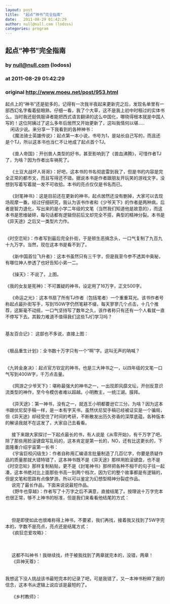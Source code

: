 ```yaml
---
layout: post
title:  "起点“神书”完全指南"
date:   2011-08-29 01:42:29
author: null@null.com (lodoss)
categories: program
---
```


## 起点“神书”完全指南
### by null@null.com (lodoss)
### at 2011-08-29 01:42:29
### original <http://www.moeu.net/post/953.html>

<div>起点上的“神书”还是挺多的，记得有一次我半夜起来更新完之后，发现名单里有一部西幻名字看着挺眼熟，仔细一看，我了个大草，这不是我上初中时租过的实体书么，当时我还挺佩服译者能把西式语言翻译的这么中国化，哪晓得根本就是中国人写的！这位阿姨过了这么多年后居然又开始更新了，这叫我情何以堪.....<br>    闲话少说。来分享一下我看到的各种神书：<br>    《魔法骑士英雄传说》：起点第一本小说，书号为1，是站长自己写的，而且还是个TJ，所以这本书也当仁不让地成了起点首个TJ。<br><br>    《兽人帝国》：开创兽人类型的好书，甚至影响到了《兽血沸腾》，可惜作者TJ了，为啥？因为作者出车祸死了。<br><br>    《土豆大战坏人哥哥》：好吧，这本书的书名彻底雷到我了，但是书的内容是完全正常的都市文，而且写得还不错。据说本书是作者跟朋友开玩笑的游戏文字，没想到写着写着就一发不可收拾。本书的亮点仅仅是书名而已。<br><br>    《封笔神书》：这是目前还在更新的神书，起点居然还没有删掉，大家可以去现场观摩一番。经过仔细研究，我认为该书作者和《少爷天下》的作者是两种病，后者是智力退化，写出来的是小学二年级的文笔（当然我们知道他是故意的），而这本书是思维破碎，每句话都有逻辑但前后文却完全不搭，典型的精神分裂。本书是《异天途》之后又一类型片力作。<br><br><img border="0" alt="" src="http://img2081.poco.cn/mypoco/myphoto/20110828/12/56243119201108281211502179862718239_005.jpg"><br><br>《时空恋轮》：作者写到最后完全扑街，于是顿生恶搞念头，一口气复制了九百九十九万字。当然，现在这本书是看不到了。<br>    <br>    《新中国首位飞升者》：这本书虽然只有三千字，但是我至今参不透其中奥秘，有哪位神人参透了也好告知小弟一二。<br>    <br>    《操天》：不说了，上图。<br><img border="0" alt="" src="http://img2081.poco.cn/mypoco/myphoto/20110828/12/56243119201108281211502179862718239_010.jpg"><br><br>《我的女友是死神》：不可置疑的神书，设定用了16万字，正文500字。<br><br>    《命运之光》：这本书扇了所有TJ作者（包括笔者）一个重重耳光。该书作者号称起点最扑街写手，写到150W字仍然笔耕不缀，每天寥寥几个点击，十几个推荐，这厮毫不动摇，一口气坚持写了数年之久，该作者称只有还有一个人看就一直不停写下去。其毅力难道不值得我们这些TJ们学习吗？<br><br><img border="0" alt="" src="http://img2081.poco.cn/mypoco/myphoto/20110828/12/56243119201108281211502179862718239_006.jpg"><br><br>基友百合记》： 这部也不多说，直接上图：<br><br><img border="0" alt="" src="http://img2081.poco.cn/mypoco/myphoto/20110828/12/56243119201108281211502179862718239_007.jpg"><br><br>《极品重生计划》：全书数十万字只有一个“啊”字。这叫无声的呐喊？<br><br><img border="0" alt="" src="http://img2081.poco.cn/mypoco/myphoto/20110828/12/56243119201108281211502179862718239_008.jpg"><br><br>《九转金身决》：起点官方钦定的神书，也是三大神书之一，以四年级的文笔一口气写到400W字，千万点击量。<br><br>    《网游之少爷天下》：堪称最强大的神书之一，一出现即风靡文坛，开创反意识流类型的神作，至今令模仿者难以超越。小明教主，一统江湖。膜拜。<br><br>    《异天途》：第一神书，没有之一，就连王小明都要逊它三分。为啥？因为这本书跟伏尼契手稿一样，是一本有字天书，虽然伏尼契手稿已经被证实是一个骗局，但《异天途》却经受住了时间的考研，不断散发出历久弥香的深厚底蕴，各种版本的解读我就不在这发了，大家自己去看看。<br><br>     接下来跟大家探讨一下起点最长的书，有人说是《从零开始》，有千万字了吧，除了那些用脸滚键盘写乱码的，这本肯定是第一长的，NO，还有比这更长的，下面隆重介绍宇宙第一长书：<br>    《宇宙巨校闪级生》：作者自称用汇编语言批量制造了几百亿字，你要是质疑作品的质量那就大错特错了，这本神书既不是《异天途》那样用脸滚键盘，也不是《时空恋轮》那样复制粘贴，更不是《封笔神书》那样把各种不相干的句子往一起凑，这本书绝对比上面那些书高一到两个档次，因为它的整个故事都是有逻辑的，但是文笔和思路有点像梦游。所以可以鉴定为幻想型精神分裂症作品。<br>     说完了最长作品，下面来说说最短作品。<br>    《野牛也穿越》：作者写了十万字之后不满意，直接结尾了。按理说十万字完本也很正常，够不上神书的标准，但是我们来看看他结尾的方式：<br><br><img border="0" alt="" src="http://img2081.poco.cn/mypoco/myphoto/20110828/12/56243119201108281211502179862718239_009.jpg"><br><br><br>     但是即使如此也很难称得上神书，不要紧，我们再找，接着我又找到了5W字完本的，字数不是亮点，亮点还是结尾方式：<br>    《疯狂恋爱攻略》：<br><br><img border="0" alt="" src="http://img2081.poco.cn/mypoco/myphoto/20110828/12/56243119201108281211502179862718239_004.jpg"><br><br><br>     这都不叫神书！我继续找，终于被我找到了两章就完本的，没错，两章！<br>     《异神天尊》：<br><br><img border="0" alt="" src="http://img2081.poco.cn/mypoco/myphoto/20110828/12/56243119201108281211502179862718239_003.jpg"><br><br>我想这下没人挑战该书最短完本的记录了吧，可是我错了，又一本神书粉粹了我的信念，这本书从逻辑上说应该是最短的了。<br><br>     《乡村教师》：<br><br><img border="0" alt="" src="http://img2081.poco.cn/mypoco/myphoto/20110828/12/56243119201108281211502179862718239_001.jpg"></div><p><br> </p>